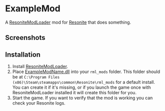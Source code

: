 # ExampleMod

A [ResoniteModLoader](https://github.com/resonite-modding-group/ResoniteModLoader) mod for [Resonite](https://resonite.com/) that does something.
<!-- Edit to describe what your mod does and what it may solve -->
<!-- If your mod solves an issue, you should link to any relevant issues on the resonite github -->


## Screenshots
<!-- If your mod has visible effects in the game, attach some images or video of it in-use here! Otherwise remove this section -->

## Installation
1. Install [ResoniteModLoader](https://github.com/resonite-modding-group/ResoniteModLoader).
1. Place [ExampleModName.dll](https://github.com/YourGithubUsername/YourModRepoName/releases/latest/download/ExampleModName.dll) into your `rml_mods` folder. This folder should be at `C:\Program Files (x86)\Steam\steamapps\common\Resonite\rml_mods` for a default install. You can create it if it's missing, or if you launch the game once with ResoniteModLoader installed it will create this folder for you.
1. Start the game. If you want to verify that the mod is working you can check your Resonite logs.